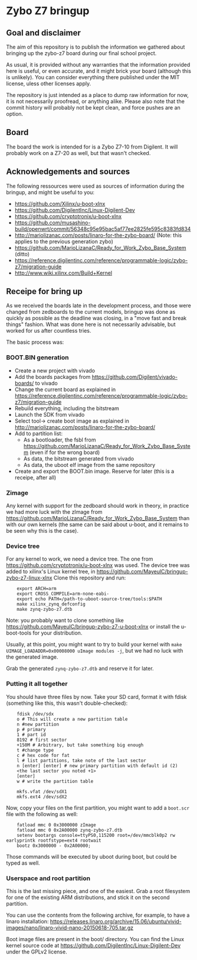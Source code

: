 # Zybo Z7 bringup

## Goal and disclaimer
The aim of this repository is to publish the information we gathered about bringing up the zybo-z7 board during our final school project.

As usual, it is provided without any warranties that the information provided here is useful,
or even accurate, and it might brick your board (although this is unlikely). You can consider
everything there published under the MIT license, uless other licenses apply.

The repository is just intended as a place to dump raw information for now, it is not necessarily proofread, or anything alike.
Please also note that the commit history will probably not be kept clean, and force pushes are an option.

## Board
The board the work is intended for is a Zybo Z7-10 from Digilent. It will probably work on a Z7-20 as well, but that wasn't checked.

## Acknowledgements and sources
The following ressources were used as sources of information during the bringup, and might be useful to you:
* https://github.com/Xilinx/u-boot-xlnx
* https://github.com/DigilentInc/Linux-Digilent-Dev
* https://github.com/cryptotronix/u-boot-xlnx
* https://github.com/musashino-build/openwrt/commit/56348c95e95bac5af77ee2825fe595c8383fd834
* http://mariolizanac.com/posts/linaro-for-the-zybo-board/ (Note: this applies to the previous generation zybo)
* https://github.com/MarioLizanaC/Ready_for_Work_Zybo_Base_System (ditto)
* https://reference.digilentinc.com/reference/programmable-logic/zybo-z7/migration-guide
* http://www.wiki.xilinx.com/Build+Kernel

## Receipe for bring up
As we received the boards late in the development process, and those were changed from zedboards to the current models,
bringup was done as quickly as possible as the deadline was closing, in a "move fast and break things" fashion.
What was done here is not necessarily advisable, but worked for us after countless tries.

The basic process was:

### BOOT.BIN generation

* Create a new project with vivado
* Add the boards packages from https://github.com/Digilent/vivado-boards/ to vivado
* Change the current board as explained in https://reference.digilentinc.com/reference/programmable-logic/zybo-z7/migration-guide
* Rebuild everything, including the bitstream
* Launch the SDK from vivado
* Select tool-> create boot image as explained in http://mariolizanac.com/posts/linaro-for-the-zybo-board/
* Add to partition list:
    * As a bootloader, the fsbl from https://github.com/MarioLizanaC/Ready_for_Work_Zybo_Base_System (even if for the wrong board)
    * As data, the bitstream generated from vivado
    * As data, the uboot elf image from the same repository
* Create and export the BOOT.bin image. Reserve for later (this is a receipe, after all)

### Zimage

Any kernel with support for the zedboard should work in theory, in practice we had more luck with the
zImage from https://github.com/MarioLizanaC/Ready_for_Work_Zybo_Base_System than with our own kernels
(the same can be said about u-boot, and it remains to be seen why this is the case).

### Device tree

For any kernel to work, we need a device tree. The one from https://github.com/cryptotronix/u-boot-xlnx was used.
The device tree was added to xilinx's Linux kernel tree, in https://github.com/MayeulC/bringup-zybo-z7-linux-xlnx
Clone this repository and run:

```
    export ARCH=arm
    export CROSS_COMPILE=arm-none-eabi-
    export echo PATH=/path-to-uboot-source-tree/tools:$PATH
    make xilinx_zynq_defconfig
    make zynq-zybo-z7.dtb
```

Note: you probably want to clone something like https://github.com/MayeulC/bringup-zybo-z7-u-boot-xlnx or install the
u-boot-tools for your distribution.

Usually, at this point, you might want to try to build your kernel with `make UIMAGE_LOADADDR=0x00008000 uImage modules -j`,
but we had no luck with the generated image.

Grab the generated `zynq-zybo-z7.dtb` and reserve it for later.

### Putting it all together

You should have three files by now. Take your SD card, format it with fdisk (something like this, this wasn't double-checked):

```
    fdisk /dev/sdx
    o # This will create a new partition table
    n #new partition
    p # primary
    1 # part id
    8192 # first sector
    +150M # Arbitrary, but take something big enough
    t #change type
    c # hex code for fat
    l # list partitions, take note of the last sector
    n [enter] [enter] # new primary partition with default id (2)
    <the last sector you noted +1>
    [enter]
    w # write the partition table

    mkfs.vfat /dev/sdX1
    mkfs.ext4 /dev/sdX2
```

Now, copy your files on the first partition, you might want to add a `boot.scr` file with the following as well:

```
    fatload mmc 0 0x3000000 zImage
    fatload mmc 0 0x2A00000 zynq-zybo-z7.dtb
    setenv bootargs console=ttyPS0,115200 root=/dev/mmcblk0p2 rw earlyprintk rootfstype=ext4 rootwait
    bootz 0x3000000 - 0x2A00000;
```
Those commands will be executed by uboot during boot, but could be typed as well.

### Userspace and root partition

This is the last missing piece, and one of the easiest. Grab a root filesystem for one of the existing
ARM distributions, and stick it on the second partition.

You can use the contents from the following archive, for example, to have a linaro installation:
https://releases.linaro.org/archive/15.06/ubuntu/vivid-images/nano/linaro-vivid-nano-20150618-705.tar.gz

Boot image files are present in the boot/ directory. You can find the Linux kernel source code at 
https://github.com/DigilentInc/Linux-Digilent-Dev under the GPLv2 license.
